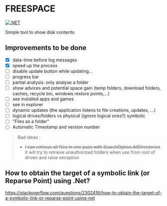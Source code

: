 FREESPACE
=
[![.NET](https://github.com/DrCosinus/FreeSpace/actions/workflows/CI.yml/badge.svg)](https://github.com/DrCosinus/FreeSpace/actions/workflows/CI.yml)

Simple tool to show disk contents

Improvements to be done
-

- [x] data-time before log messages
- [x] speed up the process
- [ ] disable update button while updating...
- [ ] progress bar
- [ ] partial analysis: only analyse a folder
- [ ] show advices and potential space gain (temp folders, download folders, caches, recycle bin, windows restore points,...)
- [ ] see installed apps and games
- [ ] see in explorer
- [ ] dynamic updates (the application listens to file creations, updates, ...)
- [ ] logical drives/folders vs physical (ignore logical ones?) symbolic
- [ ] "Files as a folder"
- [ ] Automatic Timestamp and version number

> Bad ideas :
> - ~~I can retrieve all files in one pass with SearchOption.AllDirectories~~  
it will try to retrieve unauthorized folders when use from root of drives and raise exception

## How to obtain the target of a symbolic link (or Reparse Point) using .Net?
https://stackoverflow.com/questions/2302416/how-to-obtain-the-target-of-a-symbolic-link-or-reparse-point-using-net